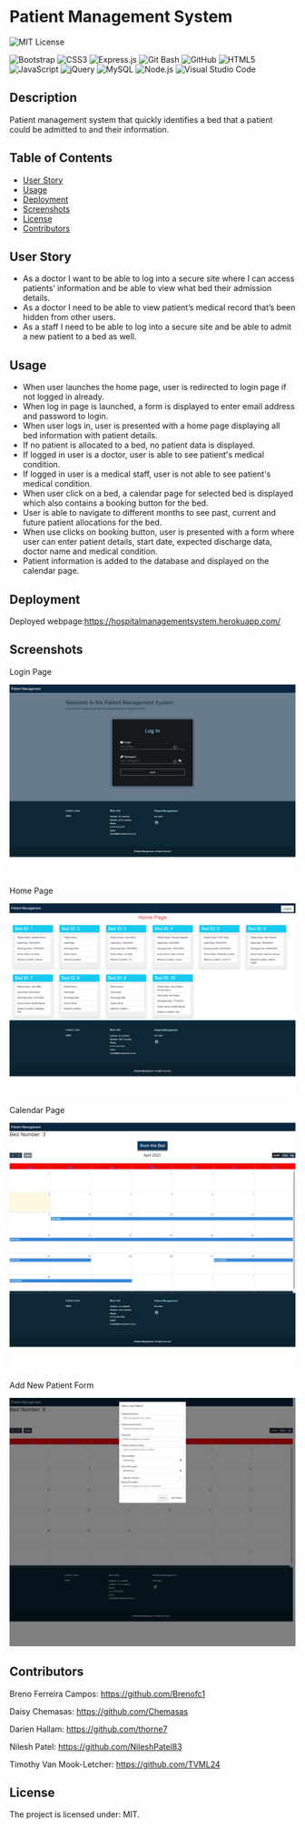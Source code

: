 # Patient Management System

![MIT License](https://img.shields.io/badge/license-MIT-blue.svg)

![Bootstrap](https://img.shields.io/badge/Bootstrap-563D7C?style=for-the-badge&logo=bootstrap&logoColor=white)
![CSS3](https://img.shields.io/badge/css3-%231572B6.svg?style=for-the-badge&logo=css3&logoColor=white)
![Express.js](https://img.shields.io/badge/Express.js-404D59?style=for-the-badge)
![Git Bash](https://img.shields.io/badge/GIT%20Bash-E44C30?style=for-the-badge&logo=git&logoColor=white)
![GitHub](https://img.shields.io/badge/GitHub-100000?style=for-the-badge&logo=github&logoColor=white)
![HTML5](https://img.shields.io/badge/html5-%23E34F26.svg?style=for-the-badge&logo=html5&logoColor=white)
![JavaScript](https://img.shields.io/badge/javascript-%23323330.svg?style=for-the-badge&logo=javascript&logoColor=%23F7DF1E)
![jQuery](https://img.shields.io/badge/jQuery-0769AD?style=for-the-badge&logo=jquery&logoColor=white)
![MySQL](https://img.shields.io/badge/MySQL-005C84?style=for-the-badge&logo=mysql&logoColor=white)
![Node.js](https://img.shields.io/badge/Node.js-43853D?style=for-the-badge&logo=node.js&logoColor=white)
![Visual Studio Code](https://img.shields.io/badge/Visual%20Studio%20Code-0078d7.svg?style=for-the-badge&logo=visual-studio-code&logoColor=white)

## Description
Patient management system that quickly identifies a bed that a patient could be admitted to and their information.

## Table of Contents
* [User Story](#user-story)
* [Usage](#usage)
* [Deployment](#deployment)
* [Screenshots](#screenshots)
* [License](#license)
* [Contributors](#contributors)

## User Story
- As a doctor I want to be able to log into a secure site where I can access patients’ information and be able to view what bed their admission details. 
- As a doctor I need to be able to view patient’s medical record that’s been hidden from other users. 
- As a staff I need to be able to log into a secure site and be able to admit a new patient to a bed as well.


## Usage
- When user launches the home page, user is redirected to login page if not logged in already.
- When log in page is launched, a form is displayed to enter email address and password to login.
- When user logs in, user is presented with a home page displaying all bed information with patient details.
- If no patient is allocated to a bed, no patient data is displayed.
- If logged in user is a doctor, user is able to see patient's medical condition.
- If logged in user is a medical staff, user is not able to see patient's medical condition.
- When user click on a bed, a calendar page for selected bed is displayed which also contains a booking button for the bed.
- User is able to navigate to different months to see past, current and future patient allocations for the bed.
- When use clicks on booking button, user is presented with a form where user can enter patient details, start date, expected discharge data, doctor name and medical condition.
- Patient information is added to the database and displayed on the calendar page.

## Deployment
Deployed webpage:https://hospitalmanagementsystem.herokuapp.com/

## Screenshots
Login Page

![Login Page](public/images/LoginPage.png)

Home Page

![Home Page](public/images/HomePage.png)

Calendar Page

![Calendar Page](public/images/CalendarPage.png)

Add New Patient Form

![Add New Patient Form](public/images/AddNewPatient.png)

## Contributors

Breno Ferreira Campos: https://github.com/Brenofc1

Daisy Chemasas: https://github.com/Chemasas

Darien Hallam: https://github.com/thorne7

Nilesh Patel: https://github.com/NileshPatel83

Timothy Van Mook-Letcher: https://github.com/TVML24

## License
The project is licensed under: MIT.
